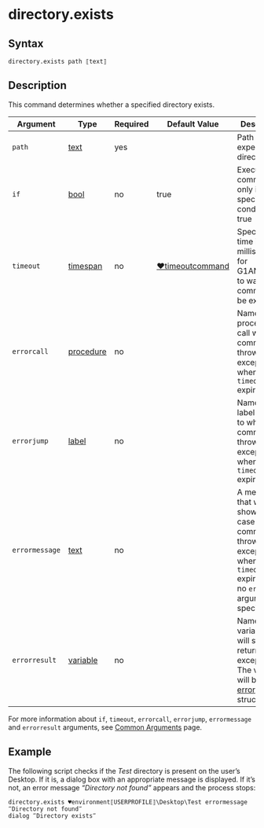 # directory.exists

## Syntax

```G1ANT
directory.exists path ⟦text⟧ 
```

## Description

This command determines whether a specified directory exists.

| Argument | Type | Required | Default Value | Description |
| -------- | ---- | -------- | ------------- | ----------- |
|`path`| [text](](https://manual.g1ant.com/link/G1ANT.Language/G1ANT.Language/Structures/TextStructure.md)) | yes |  | Path to the expected directory |
| `if`           | [bool](](https://manual.g1ant.com/link/G1ANT.Language/G1ANT.Language/Structures/BooleanStructure.md)) | no       | true                                                        | Executes the command only if a specified condition is true   |
| `timeout`      | [timespan](](https://manual.g1ant.com/link/G1ANT.Language/G1ANT.Language/Structures/TimeSpanStructure.md)) | no       | [♥timeoutcommand](https://github.com/G1ANT-Robot/G1ANT.Manual/blob/develop/appendices/common-arguments.md) | Specifies time in milliseconds for G1ANT.Robot to wait for the command to be executed |
| `errorcall`    | [procedure](](https://manual.g1ant.com/link/G1ANT.Language/G1ANT.Language/Structures/ProcedureStructure.md)) | no       |                                                             | Name of a procedure to call when the command throws an exception or when a given `timeout` expires |
| `errorjump`    | [label](](https://manual.g1ant.com/link/G1ANT.Language/G1ANT.Language/Structures/LabelStructure.md)) | no       |                                                             | Name of the label to jump to when the command throws an exception or when a given `timeout` expires |
| `errormessage` | [text](](https://manual.g1ant.com/link/G1ANT.Language/G1ANT.Language/Structures/TextStructure.md)) | no       |                                                             | A message that will be shown in case the command throws an exception or when a given `timeout` expires, and no `errorjump` argument is specified |
| `errorresult`  | [variable](](https://manual.g1ant.com/link/G1ANT.Language/G1ANT.Language/Structures/VariableStructure.md)) | no       |                                                             | Name of a variable that will store the returned exception. The variable will be of [error](](https://manual.g1ant.com/link/G1ANT.Language/G1ANT.Language/Structures/ErrorStructure.md)) structure  |

For more information about `if`, `timeout`, `errorcall`, `errorjump`, `errormessage` and `errorresult` arguments, see [Common Arguments](https://github.com/G1ANT-Robot/G1ANT.Manual/blob/develop/appendices/common-arguments.md) page.

## Example

The following script checks if the *Test* directory is present on the user’s Desktop. If it is, a dialog box with an appropriate message is displayed. If it’s not, an error message *“Directory not found”* appears and the process stops:

```G1ANT
directory.exists ♥environment⟦USERPROFILE⟧\Desktop\Test errormessage ‴Directory not found‴
dialog ‴Directory exists‴
```

